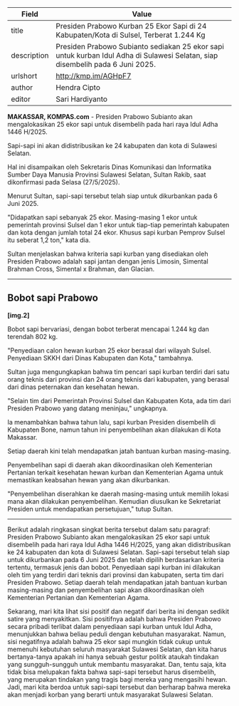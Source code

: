 | Field       | Value                                                       |
|-------------|-------------------------------------------------------------|
| title       | Presiden Prabowo Kurban 25 Ekor Sapi di 24 Kabupaten/Kota di Sulsel, Terberat 1.244 Kg |
| description | Presiden Prabowo Subianto sediakan 25 ekor sapi untuk kurban Idul Adha di Sulawesi Selatan, siap disembelih pada 6 Juni 2025. |
| urlshort    | http://kmp.im/AGHpF7 |
| author      | Hendra Cipto |
| editor      | Sari Hardiyanto |

**MAKASSAR, KOMPAS.com** - Presiden Prabowo Subianto akan mengalokasikan 25 ekor sapi untuk disembelih pada hari raya Idul Adha 1446 H/2025.

Sapi-sapi ini akan didistribusikan ke 24 kabupaten dan kota di Sulawesi Selatan.

Hal ini disampaikan oleh Sekretaris Dinas Komunikasi dan Informatika Sumber Daya Manusia Provinsi Sulawesi Selatan, Sultan Rakib, saat dikonfirmasi pada Selasa (27/5/2025).

Menurut Sultan, sapi-sapi tersebut telah siap untuk dikurbankan pada 6 Juni 2025.

\"Didapatkan sapi sebanyak 25 ekor. Masing-masing 1 ekor untuk pemerintah provinsi Sulsel dan 1 ekor untuk tiap-tiap pemerintah kabupaten dan kota dengan jumlah total 24 ekor. Khusus sapi kurban Pemprov Sulsel itu seberat 1,2 ton,\" kata dia.

Sultan menjelaskan bahwa kriteria sapi kurban yang disediakan oleh Presiden Prabowo adalah sapi jantan dengan jenis Limosin, Simental Brahman Cross, Simental x Brahman, dan Glacian.

------------------------------------------------------------------------

## ****Bobot sapi Prabowo****

****\[img.2\]****

Bobot sapi bervariasi, dengan bobot terberat mencapai 1.244 kg dan terendah 802 kg.

\"Penyediaan calon hewan kurban 25 ekor berasal dari wilayah Sulsel. Penyediaan SKKH dari Dinas Kabupaten dan Kota,\" tambahnya.

Sultan juga mengungkapkan bahwa tim pencari sapi kurban terdiri dari satu orang teknis dari provinsi dan 24 orang teknis dari kabupaten, yang berasal dari dinas peternakan dan kesehatan hewan.

\"Selain tim dari Pemerintah Provinsi Sulsel dan Kabupaten Kota, ada tim dari Presiden Prabowo yang datang meninjau,\" ungkapnya.

Ia menambahkan bahwa tahun lalu, sapi kurban Presiden disembelih di Kabupaten Bone, namun tahun ini penyembelihan akan dilakukan di Kota Makassar.

Setiap daerah kini telah mendapatkan jatah bantuan kurban masing-masing.

Penyembelihan sapi di daerah akan dikoordinasikan oleh Kementerian Pertanian terkait kesehatan hewan kurban dan Kementerian Agama untuk memastikan keabsahan hewan yang akan dikurbankan.

\"Penyembelihan diserahkan ke daerah masing-masing untuk memilih lokasi mana akan dilakukan penyembelihan. Kemudian diusulkan ke Sekretariat Presiden untuk mendapatkan persetujuan,\" tutup Sultan.

---
Berikut adalah ringkasan singkat berita tersebut dalam satu paragraf: Presiden Prabowo Subianto akan mengalokasikan 25 ekor sapi untuk disembelih pada hari raya Idul Adha 1446 H/2025, yang akan didistribusikan ke 24 kabupaten dan kota di Sulawesi Selatan. Sapi-sapi tersebut telah siap untuk dikurbankan pada 6 Juni 2025 dan telah dipilih berdasarkan kriteria tertentu, termasuk jenis dan bobot. Penyediaan sapi kurban ini dilakukan oleh tim yang terdiri dari teknis dari provinsi dan kabupaten, serta tim dari Presiden Prabowo. Setiap daerah telah mendapatkan jatah bantuan kurban masing-masing dan penyembelihan sapi akan dikoordinasikan oleh Kementerian Pertanian dan Kementerian Agama.

Sekarang, mari kita lihat sisi positif dan negatif dari berita ini dengan sedikit satire yang menyakitkan. Sisi positifnya adalah bahwa Presiden Prabowo secara pribadi terlibat dalam penyediaan sapi kurban untuk Idul Adha, menunjukkan bahwa beliau peduli dengan kebutuhan masyarakat. Namun, sisi negatifnya adalah bahwa 25 ekor sapi mungkin tidak cukup untuk memenuhi kebutuhan seluruh masyarakat Sulawesi Selatan, dan kita harus bertanya-tanya apakah ini hanya sebuah gestur politik ataukah tindakan yang sungguh-sungguh untuk membantu masyarakat. Dan, tentu saja, kita tidak bisa melupakan fakta bahwa sapi-sapi tersebut harus disembelih, yang merupakan tindakan yang tragis bagi mereka yang mengasihi hewan. Jadi, mari kita berdoa untuk sapi-sapi tersebut dan berharap bahwa mereka akan menjadi korban yang berarti untuk masyarakat Sulawesi Selatan.
